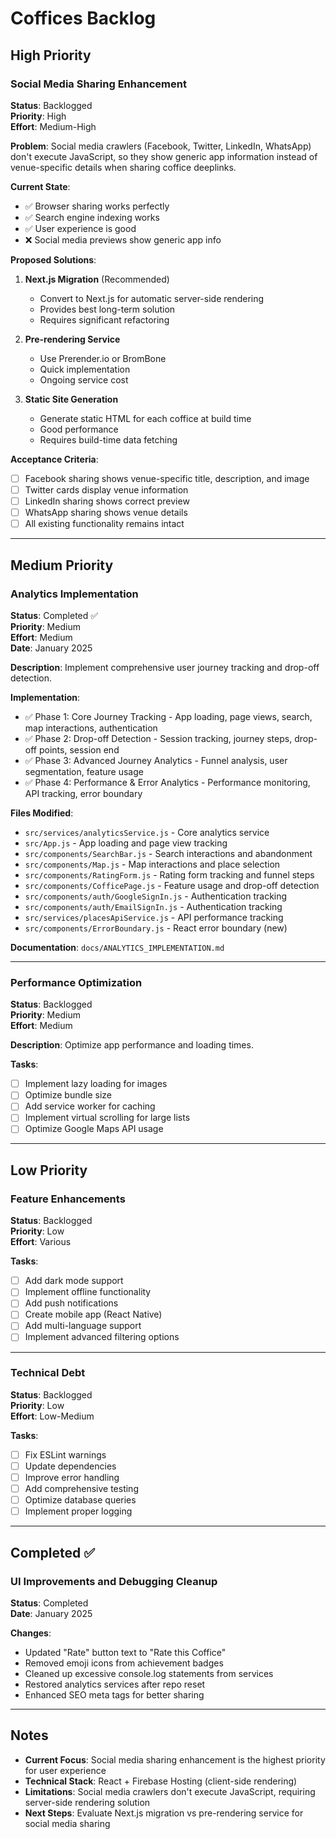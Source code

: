 # Coffices Backlog

## High Priority

### Social Media Sharing Enhancement
**Status**: Backlogged  
**Priority**: High  
**Effort**: Medium-High  

**Problem**: Social media crawlers (Facebook, Twitter, LinkedIn, WhatsApp) don't execute JavaScript, so they show generic app information instead of venue-specific details when sharing coffice deeplinks.

**Current State**: 
- ✅ Browser sharing works perfectly
- ✅ Search engine indexing works
- ✅ User experience is good
- ❌ Social media previews show generic app info

**Proposed Solutions**:
1. **Next.js Migration** (Recommended)
   - Convert to Next.js for automatic server-side rendering
   - Provides best long-term solution
   - Requires significant refactoring

2. **Pre-rendering Service**
   - Use Prerender.io or BromBone
   - Quick implementation
   - Ongoing service cost

3. **Static Site Generation**
   - Generate static HTML for each coffice at build time
   - Good performance
   - Requires build-time data fetching

**Acceptance Criteria**:
- [ ] Facebook sharing shows venue-specific title, description, and image
- [ ] Twitter cards display venue information
- [ ] LinkedIn sharing shows correct preview
- [ ] WhatsApp sharing shows venue details
- [ ] All existing functionality remains intact

---

## Medium Priority

### Analytics Implementation
**Status**: Completed ✅  
**Priority**: Medium  
**Effort**: Medium  
**Date**: January 2025

**Description**: Implement comprehensive user journey tracking and drop-off detection.

**Implementation**: 
- ✅ Phase 1: Core Journey Tracking - App loading, page views, search, map interactions, authentication
- ✅ Phase 2: Drop-off Detection - Session tracking, journey steps, drop-off points, session end
- ✅ Phase 3: Advanced Journey Analytics - Funnel analysis, user segmentation, feature usage
- ✅ Phase 4: Performance & Error Analytics - Performance monitoring, API tracking, error boundary

**Files Modified**:
- `src/services/analyticsService.js` - Core analytics service
- `src/App.js` - App loading and page view tracking
- `src/components/SearchBar.js` - Search interactions and abandonment
- `src/components/Map.js` - Map interactions and place selection
- `src/components/RatingForm.js` - Rating form tracking and funnel steps
- `src/components/CofficePage.js` - Feature usage and drop-off detection
- `src/components/auth/GoogleSignIn.js` - Authentication tracking
- `src/components/auth/EmailSignIn.js` - Authentication tracking
- `src/services/placesApiService.js` - API performance tracking
- `src/components/ErrorBoundary.js` - React error boundary (new)

**Documentation**: `docs/ANALYTICS_IMPLEMENTATION.md`

---

### Performance Optimization
**Status**: Backlogged  
**Priority**: Medium  
**Effort**: Medium  

**Description**: Optimize app performance and loading times.

**Tasks**:
- [ ] Implement lazy loading for images
- [ ] Optimize bundle size
- [ ] Add service worker for caching
- [ ] Implement virtual scrolling for large lists
- [ ] Optimize Google Maps API usage

---

## Low Priority

### Feature Enhancements
**Status**: Backlogged  
**Priority**: Low  
**Effort**: Various  

**Tasks**:
- [ ] Add dark mode support
- [ ] Implement offline functionality
- [ ] Add push notifications
- [ ] Create mobile app (React Native)
- [ ] Add multi-language support
- [ ] Implement advanced filtering options

---

### Technical Debt
**Status**: Backlogged  
**Priority**: Low  
**Effort**: Low-Medium  

**Tasks**:
- [ ] Fix ESLint warnings
- [ ] Update dependencies
- [ ] Improve error handling
- [ ] Add comprehensive testing
- [ ] Optimize database queries
- [ ] Implement proper logging

---

## Completed ✅

### UI Improvements and Debugging Cleanup
**Status**: Completed  
**Date**: January 2025  

**Changes**:
- Updated "Rate" button text to "Rate this Coffice"
- Removed emoji icons from achievement badges
- Cleaned up excessive console.log statements from services
- Restored analytics services after repo reset
- Enhanced SEO meta tags for better sharing

---

## Notes

- **Current Focus**: Social media sharing enhancement is the highest priority for user experience
- **Technical Stack**: React + Firebase Hosting (client-side rendering)
- **Limitations**: Social media crawlers don't execute JavaScript, requiring server-side rendering solution
- **Next Steps**: Evaluate Next.js migration vs pre-rendering service for social media sharing
